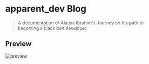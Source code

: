 # apparent_dev Blog

> A documentation of Alausa Ibrahim's Journey on his path to becoming a black belt developer.

## Preview

![preview](https://res.cloudinary.com/onekioskcloud/image/upload/v1582977553/nydw9rcfqkwoy8q1fuwe.png)
